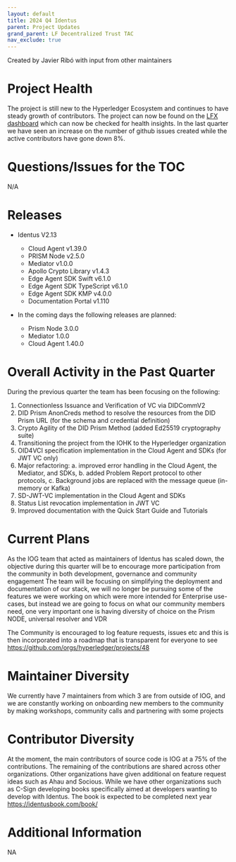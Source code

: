 ```yaml
---
layout: default
title: 2024 Q4 Identus
parent: Project Updates
grand_parent: LF Decentralized Trust TAC
nav_exclude: true
---
```

Created by Javier Ribó with input from other maintainers


# Project Health

The project is still new to the Hyperledger Ecosystem and continues to have steady growth of contributors.
The project can now be found on the [LFX dashboard](https://insights.lfx.linuxfoundation.org/foundation/lf-decentralized-trust/overview/github?project=identus&routedFrom=Github&bestPractice=false&repository=all&dateFilters=Last%20Quarter&dateRange=2024-07-01%20to%202024-09-30&compare=PP&granularity=week&hideBots=true) which can now be checked for health insights. In the last quarter we have seen an increase on the number of github issues created while the active contributors have gone down 8%.


# Questions/Issues for the TOC

N/A

# Releases

  * Identus V2.13
    * Cloud Agent v1.39.0
    * PRISM Node v2.5.0
    * Mediator v1.0.0
    * Apollo Crypto Library v1.4.3
    * Edge Agent SDK Swift v6.1.0
    * Edge Agent SDK TypeScript v6.1.0
    * Edge Agent SDK KMP v4.0.0
    * Documentation Portal v1.110

  * In the coming days the following releases are planned:
    * Prism Node 3.0.0
    * Mediator 1.0.0
    * Cloud Agent 1.40.0


# Overall Activity in the Past Quarter

During the previous quarter the team has been focusing on the following:
1. Connectionless Issuance and Verification of VC via DIDCommV2
2. DID Prism AnonCreds method to resolve the resources from the DID Prism URL (for the schema and credential definition)
3. Crypto Agility of the DID Prism Method (added Ed25519 cryptography suite)
4. Transitioning the project from the IOHK to the Hyperledger organization
5. OID4VCI specification implementation in the Cloud Agent and SDKs (for JWT VC only)
6. Major refactoring: 
    a. improved error handling in the Cloud Agent, the Mediator, and SDKs, 
    b. added Problem Report protocol to other protocols,
    c. Background jobs are replaced with the message queue (in-memory or Kafka)
7. SD-JWT-VC implementation in the Cloud Agent and SDKs
8. Status List revocation implementation in JWT VC
9. Improved documentation with the Quick Start Guide and Tutorials



# Current Plans

As the IOG team that acted as maintainers of Identus has scaled down, the objective during this quarter will be to encourage more participation from the community in both development, governance and community engagement
The team will be focusing on simplifying the deployment and documentation of our stack, we will no longer be pursuing some of the features we were working on which were more intended for Enterprise use-cases, but instead we are going to focus on what our community members need, one very important one is having diversity of choice on the Prism NODE, universal resolver and VDR

The Community is encouraged to log feature requests, issues etc and this is then incorporated into a roadmap that is transparent for everyone to see https://github.com/orgs/hyperledger/projects/48



# Maintainer Diversity

We currently have 7 maintainers from which 3 are from outside of IOG, and we are constantly working on onboarding new members to the community by making workshops, community calls and partnering with some projects

# Contributor Diversity

At the moment, the main contributors of source code is IOG at a 75% of the contributions.
The remaining of the contributions are shared across other organizations.
Other organizations have given additional on feature request ideas such as Ahau and Socious. While we have other organizations such as C-Sign developing books specifically aimed at developers wanting to develop with Identus. The book is expected to be completed next year https://identusbook.com/book/



# Additional Information

NA
